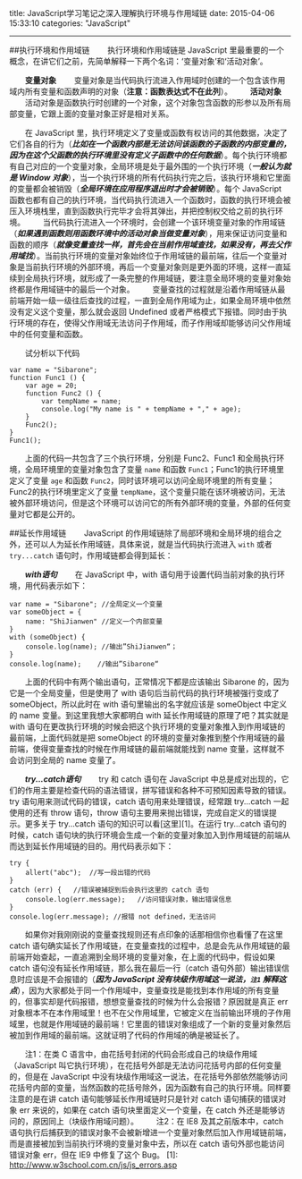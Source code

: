title: JavaScript学习笔记之深入理解执行环境与作用域链
date: 2015-04-06 15:33:10
categories: "JavaScript"

---
##执行环境和作用域链
&emsp;&emsp;执行环境和作用域链是 JavaScript 里最重要的一个概念，在讲它们之前，先简单解释一下两个名词：‘变量对象’和‘活动对象’。

&emsp;&emsp;**变量对象**
&emsp;&emsp;变量对象是当代码执行流进入作用域时创建的一个包含该作用域内所有变量和函数声明的对象（**注意：函数表达式不在此列**）。
&emsp;&emsp;**活动对象**
&emsp;&emsp;活动对象是函数执行时创建的一个对象，这个对象包含函数的形参以及所有局部变量，它跟上面的变量对象正好是相对关系。
<!-- more -->

&emsp;&emsp;在 JavaScript 里，执行环境定义了变量或函数有权访问的其他数据，决定了它们各自的行为（***比如在一个函数内部是无法访问该函数的子函数的内部变量的，因为在这个父函数的执行环境里没有定义子函数中的任何数据***）。每个执行环境都有自己对应的一个变量对象，全局环境是处于最外围的一个执行环境（***一般认为就是 Window 对象***），当一个执行环境的所有代码执行完之后，该执行环境和它里面的变量都会被销毁（***全局环境在应用程序退出时才会被销毁***）。每个 JavaScript 函数也都有自己的执行环境，当代码执行流进入一个函数时，函数的执行环境会被压入环境栈里，直到函数执行完毕才会将其弹出，并把控制权交给之前的执行环境。
&emsp;&emsp;当代码执行流进入一个环境时，会创建一个该环境变量对象的作用域链（***如果遇到函数则用函数环境中的活动对象当做变量对象***），用来保证访问变量和函数的顺序（***就像变量查找一样，首先会在当前作用域查找，如果没有，再去父作用域找***）。当前执行环境的变量对象始终位于作用域链的最前端，往后一个变量对象是当前执行环境的外部环境，再后一个变量对象则是更外面的环境，这样一直延续到全局执行环境，就形成了一条完整的作用域链，要注意全局环境的变量对象始终都是作用域链中的最后一个对象。
&emsp;&emsp;变量查找的过程就是沿着作用域链从最前端开始一级一级往后查找的过程，一直到全局作用域为止，如果全局环境中依然没有定义这个变量，那么就会返回 Undefined 或者严格模式下报错。同时由于执行环境的存在，使得父作用域无法访问子作用域，而子作用域却能够访问父作用域中的任何变量和函数。

&emsp;&emsp;试分析以下代码

    var name = "Sibarone";
    function Func1 () {
        var age = 20;
        function Func2 () {
            var tempName = name;
            console.log("My name is " + tempName + "," + age);
        }
        Func2();
    }
    Func1();

&emsp;&emsp;上面的代码一共包含了三个执行环境，分别是 Func2、Func1 和全局执行环境，全局环境里的变量对象包含了变量 `name` 和函数 `Func1`；Func1的执行环境里定义了变量 `age` 和函数 `Func2`，同时该环境可以访问全局环境里的所有变量；Func2的执行环境里定义了变量 `tempName`，这个变量只能在该环境被访问，无法被外部环境访问，但是这个环境可以访问它的所有外部环境的变量，外部的任何变量对它都是公开的。

##延长作用域链
&emsp;&emsp;JavaScript 的作用域链除了局部环境和全局环境的组合之外，还可以人为延长作用域链，具体来说，就是当代码执行流进入 `with` 或者 `try...catch` 语句时，作用域链都会得到延长：

&emsp;&emsp;***with语句***
&emsp;&emsp;在 JavaScript 中，with 语句用于设置代码当前对象的执行环境，用代码表示如下：

    var name = "Sibarone"; //全局定义一个变量
    var someObject = {
        name: "ShiJianwen" //定义一个内部变量
    }
    with (someObject) {
        console.log(name); //输出”ShiJianwen“；
    }
    console.log(name);    //输出”Sibarone“
    
&emsp;&emsp;上面的代码中有两个输出语句，正常情况下都是应该输出 Sibarone 的，因为它是一个全局变量，但是使用了 with 语句后当前代码的执行环境被强行变成了 someObject，所以此时在 with 语句里输出的名字就应该是 someObject 中定义的 name 变量。到这里我想大家都明白 with 延长作用域链的原理了吧？其实就是 with 语句在更改执行环境的时候会把这个执行环境的变量对象推入到作用域链的最前端，上面代码就是把 someObject 的环境的变量对象推到整个作用域链的最前端，使得变量查找的时候在作用域链的最前端就能找到 name 变量，这样就不会访问到全局的 name 变量了。

&emsp;&emsp;***try...catch语句***
&emsp;&emsp;try 和 catch 语句在 JavaScript 中总是成对出现的，它们的作用主要是检查代码的语法错误，拼写错误和各种不可预知因素导致的错误。try 语句用来测试代码的错误，catch 语句用来处理错误，经常跟 try...catch 一起使用的还有 throw 语句，throw 语句主要用来抛出错误，完成自定义的错误提示。更多关于 try...catch 语句的知识可以看[这里][1]。在运行 try...catch 语句的时候，catch 语句块的执行环境会生成一个新的变量对象加入到作用域链的前端从而达到延长作用域链的目的。用代码表示如下：

    try {
        allert("abc");  //写一段出错的代码
    }
    catch (err) {   //错误被捕捉到后会执行这里的 catch 语句
        console.log(err.message);   //访问错误对象，输出错误信息
    }
    console.log(err.message); //报错 not defined，无法访问

&emsp;&emsp;如果你对我刚刚说的变量查找规则还有点印象的话那相信你也看懂了在这里 catch 语句确实延长了作用域链，在变量查找的过程中，总是会先从作用域链的最前端开始查起，一直追溯到全局环境的变量对象，在上面的代码中，假设如果 catch 语句没有延长作用域链，那么我在最后一行（catch 语句外部）输出错误信息时应该是不会报错的（***因为 JavaScript 没有块级作用域这一说法，`注1` 解释这点***），因为大家都处于同一个作用域中，变量查找是能找到本作用域的所有变量的，但事实却是代码报错，想想变量查找的时候为什么会报错？原因就是真正 err 对象根本不在本作用域里！也不在父作用域里，它被定义在当前输出环境的子作用域里，也就是作用域链的最前端！它里面的错误对象组成了一个新的变量对象然后被加到作用域的最前端。这就证明了代码的作用域的确是被延长了。

&emsp;&emsp;注1：在类 C 语言中，由花括号封闭的代码会形成自己的块级作用域（JavaScript 叫它执行环境），在花括号外部是无法访问花括号内部的任何变量的，但是在 JavaScript 中没有块级作用域这一说法，在花括号外部依然能够访问花括号内部的变量，当然函数的花括号除外，因为函数有自己的执行环境。同样要注意的是在讲 catch 语句能够延长作用域链时只是针对 catch 语句捕获的错误对象 err 来说的，如果在 catch 语句块里面定义一个变量，在 catch 外还是能够访问的，原因同上（块级作用域问题）。
&emsp;&emsp;注2：在 IE8 及其之前版本中，catch 语句执行后捕获到的错误对象不会被新增进一个变量对象然后加入作用域链前端，而是直接被加到当前执行环境的变量对象中去，所以在 catch 语句外部也能访问错误对象 err，但在 IE9 中修复了这个 Bug。
  [1]: http://www.w3school.com.cn/js/js_errors.asp
